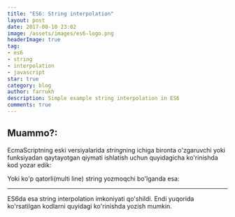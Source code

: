 ```yaml
---
title: "ES6: String interpolation"
layout: post
date: 2017-08-10 23:02
image: /assets/images/es6-logo.png
headerImage: true
tag:
- es6
- string
- interpolation 
- javascript 
star: true
category: blog
author: farrukh
description: Simple example string interpolation in ES6
comments: true
---
```


## Muammo?:
EcmaScriptning eski versiyalarida *string*ning ichiga bironta o'zgaruvchi yoki funksiyadan qaytayotgan qiymati ishlatish uchun quyidagicha ko'rinishda kod yozar edik:

<script src="https://gist.github.com/WebStyle/f17d4bd6d5fc49c9f3c13cda18633367.js"></script>

Yoki ko'p qatorli(multi line) string yozmoqchi bo'lganda esa:

<script src="https://gist.github.com/WebStyle/8688987639217a7fddfdaf6622513cfd.js"></script>

---
ES6da esa string interpolation imkoniyati qo'shildi.
Endi yuqorida ko'rsatilgan kodlarni quyidagi ko'rinishda yozish mumkin.

<script src="https://gist.github.com/WebStyle/88c5e5b5f77d22e469ad56f73d1f4d15.js"></script>